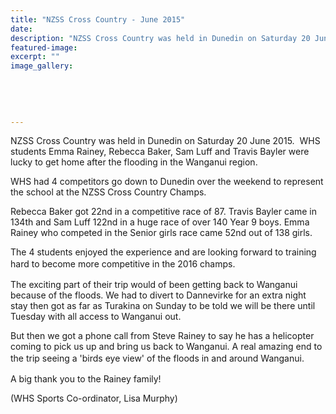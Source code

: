 ```yaml
---
title: "NZSS Cross Country - June 2015"
date: 
description: "NZSS Cross Country was held in Dunedin on Saturday 20 June 2015.  WHS students Emma Rainey, Rebecca Baker, Sam Luff and Travis Bayler were lucky to get home after the flooding in the Wanganui region.."
featured-image: 
excerpt: ""
image_gallery:
	
	
	
	
	
---
```


<p><span>NZSS Cross Country was held in Dunedin on Saturday 20 June 2015. &nbsp;WHS students Emma Rainey, Rebecca Baker, Sam Luff and Travis Bayler were lucky to get home after the flooding in the Wanganui region.</span></p>
<p><span>WHS had 4 competitors go down to Dunedin over the weekend to represent the school at the NZSS Cross Country Champs.&nbsp;</span></p>
<p><span>Rebecca Baker got 22nd in a competitive race of 87. Travis Bayler came in 134th&nbsp;and Sam Luff 122nd in&nbsp;a huge&nbsp;race of over 140 Year 9 boys. Emma Rainey who competed in the Senior girls race came 52nd out of 138 girls.</span></p>
<p><span>The 4 students enjoyed the experience and are looking forward to training hard to become&nbsp;more competitive in the 2016 champs. &nbsp;</span><span style="line-height: 1.5;">&nbsp;</span></p>
<p><span>The exciting part of their trip would of been getting back to Wanganui because of the floods. We had to divert to Dannevirke for an extra night stay then got as far as Turakina on Sunday to be told we will be there until Tuesday with all access to Wanganui out.&nbsp;</span></p>
<p><span>But then we got a phone call from Steve Rainey to say he has a helicopter coming to pick us up and bring us back to Wanganui. A real amazing end to the trip seeing a 'birds eye view' of the floods in and around Wanganui.&nbsp;</span><span style="line-height: 1.5;">&nbsp;</span></p>
<p><span>A big thank&nbsp;you to the Rainey family!&nbsp;</span></p>
<p><span>(WHS Sports Co-ordinator, Lisa Murphy)</span></p>
<p><img style="line-height: 1.5;" src=http://c1940652.r52.cf0.rackcdn.com/55888b49ff2a7c19eb000130/NZSS-Cross-Country-Dunedin-20.6.15-4.jpg alt="" /></p>
<p><img src=http://c1940652.r52.cf0.rackcdn.com/55888be5ff2a7c19eb000132/NZSS-Cross-Country-Dunedin-20.6.15-6.jpg alt="" /></p>
<p><img src=http://c1940652.r52.cf0.rackcdn.com/55888bffff2a7c19eb000134/NZSS-Cross-Country-Dunedin-20.6.15-7.jpg alt="" /></p>
<p><img src=http://c1940652.r52.cf0.rackcdn.com/55888b33b8d39a3ca400011a/NZSS-Cross-Country-Dunedin-20.6.15-3.jpg alt="" /></p>
<p><img src=http://c1940652.r52.cf0.rackcdn.com/55888c3db8d39a3ca400011d/NZSS-Cross-Country-Dunedin-20.6.15-8.jpg alt="" /></p>
<p><img src=http://c1940652.r52.cf0.rackcdn.com/55888d09ff2a7c19eb000136/NZSS-Cross-Country-Dunedin-20.6.15-9.jpg alt="" /></p>
<p><img src=http://c1940652.r52.cf0.rackcdn.com/55888d35ff2a7c19eb000138/NZSS-Cross-Country-Dunedin-20.6.15-10.jpg alt="" /></p>
<p><img src=http://c1940652.r52.cf0.rackcdn.com/55888d46b8d39a3ca4000121/NZSS-Cross-Country-Dunedin-20.6.15-11.jpg alt="" /></p>
<p><img src=http://c1940652.r52.cf0.rackcdn.com/55888d59ff2a7c19eb00013a/NZSS-Cross-Country-Dunedin-20.6.15-12.jpg alt="" /></p>
<p><img src=http://c1940652.r52.cf0.rackcdn.com/55888d6db8d39a3ca4000123/NZSS-Cross-Country-Dunedin-20.6.15-15.jpg alt="" /></p>

